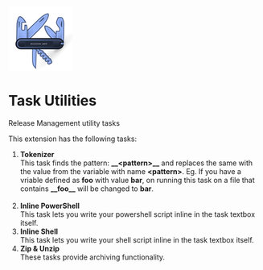 ![](images/Icon128.png)
# Task Utilities
Release Management utility tasks

This extension has the following tasks: <br>
1. **Tokenizer** <br>This task finds the pattern:  **\_\_\<pattern\>\_\_** and replaces the same with the value from the variable with name **\<pattern\>**. Eg. If you have a vriable defined as **foo** with value **bar**, on running this task on a file that contains **\_\_foo\_\_** will be changed to **bar**. <br><br>
2. **Inline PowerShell** <br>This task lets you write your powershell script inline in the task textbox itself.  
3. **Inline Shell** <br> This task lets you write your shell script inline in the task textbox itself.  
4. **Zip & Unzip** <br> These tasks provide archiving functionality.
